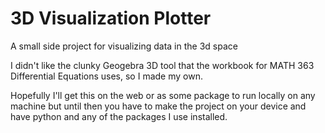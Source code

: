 # 3D Visualization Plotter

A small side project for visualizing data in the 3d space

I didn't like the clunky Geogebra 3D tool that the workbook for MATH 363 Differential Equations uses, so I made my own.

Hopefully I'll get this on the web or as some package to run locally on any machine but until then you have to make the
project on your device and have python and any of the packages I use installed.